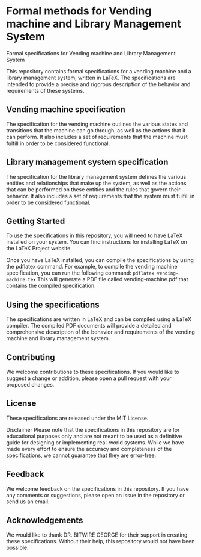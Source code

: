 # Formal methods for Vending machine and Library Management System
Formal specifications for Vending machine and Library Management System

This repository contains formal specifications for a vending machine and a library management system, written in LaTeX. The specifications are intended to provide a precise and rigorous description of the behavior and requirements of these systems.

## Vending machine specification
The specification for the vending machine outlines the various states and transitions that the machine can go through, as well as the actions that it can perform. It also includes a set of requirements that the machine must fulfill in order to be considered functional.

## Library management system specification
The specification for the library management system defines the various entities and relationships that make up the system, as well as the actions that can be performed on these entities and the rules that govern their behavior. It also includes a set of requirements that the system must fulfill in order to be considered functional.

## Getting Started
To use the specifications in this repository, you will need to have LaTeX installed on your system. You can find instructions for installing LaTeX on the LaTeX Project website.

Once you have LaTeX installed, you can compile the specifications by using the pdflatex command. For example, to compile the vending machine specification, you can run the following command: `pdflatex vending-machine.tex`
This will generate a PDF file called vending-machine.pdf that contains the compiled specification.


## Using the specifications
The specifications are written in LaTeX and can be compiled using a LaTeX compiler. The compiled PDF documents will provide a detailed and comprehensive description of the behavior and requirements of the vending machine and library management system.

## Contributing
We welcome contributions to these specifications. If you would like to suggest a change or addition, please open a pull request with your proposed changes.

## License
These specifications are released under the MIT License.

Disclaimer
Please note that the specifications in this repository are for educational purposes only and are not meant to be used as a definitive guide for designing or implementing real-world systems. While we have made every effort to ensure the accuracy and completeness of the specifications, we cannot guarantee that they are error-free.

## Feedback
We welcome feedback on the specifications in this repository. If you have any comments or suggestions, please open an issue in the repository or send us an email.

## Acknowledgements
We would like to thank DR. BITWIRE GEORGE for their support in creating these specifications. Without their help, this repository would not have been possible.
